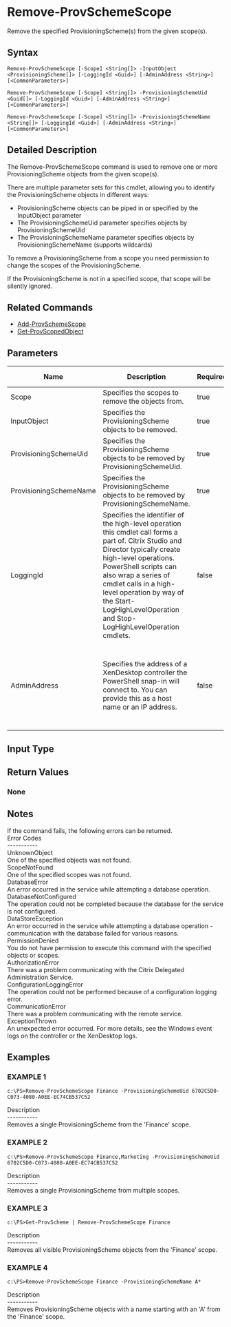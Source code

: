 ﻿# Remove-ProvSchemeScope

   Remove the specified ProvisioningScheme(s) from the given scope(s).

## Syntax
```
Remove-ProvSchemeScope [-Scope] <String[]> -InputObject <ProvisioningScheme[]> [-LoggingId <Guid>] [-AdminAddress <String>] [<CommonParameters>]

Remove-ProvSchemeScope [-Scope] <String[]> -ProvisioningSchemeUid <Guid[]> [-LoggingId <Guid>] [-AdminAddress <String>] [<CommonParameters>]

Remove-ProvSchemeScope [-Scope] <String[]> -ProvisioningSchemeName <String[]> [-LoggingId <Guid>] [-AdminAddress <String>] [<CommonParameters>]
```

## Detailed Description
   The Remove-ProvSchemeScope command is used to remove one or more ProvisioningScheme objects from the given scope(s).

There are multiple parameter sets for this cmdlet, allowing you to identify the ProvisioningScheme objects in different ways: 
 - ProvisioningScheme objects can be piped in or specified by the InputObject parameter 
 - The ProvisioningSchemeUid parameter specifies objects by ProvisioningSchemeUid 
 - The ProvisioningSchemeName parameter specifies objects by ProvisioningSchemeName (supports wildcards)

To remove a ProvisioningScheme from a scope you need permission to change the scopes of the ProvisioningScheme.

If the ProvisioningScheme is not in a specified scope, that scope will be silently ignored.

## Related Commands
  * [Add-ProvSchemeScope](Add-ProvSchemeScope/)
  * [Get-ProvScopedObject](Get-ProvScopedObject/)
## Parameters

| Name   | Description | Required? | Pipeline Input | Default Value |
| --- | --- | --- | --- | --- |
| Scope | Specifies the scopes to remove the objects from. | true | false |  |
| InputObject | Specifies the ProvisioningScheme objects to be removed. | true | true (ByValue, ByPropertyName) |  |
| ProvisioningSchemeUid | Specifies the ProvisioningScheme objects to be removed by ProvisioningSchemeUid. | true | true (ByValue, ByPropertyName) |  |
| ProvisioningSchemeName | Specifies the ProvisioningScheme objects to be removed by ProvisioningSchemeName. | true | true (ByValue, ByPropertyName) |  |
| LoggingId | Specifies the identifier of the high-level operation this cmdlet call forms a part of. Citrix Studio and Director typically create high-level operations. PowerShell scripts can also wrap a series of cmdlet calls in a high-level operation by way of the Start-LogHighLevelOperation and Stop-LogHighLevelOperation cmdlets. | false | false |  |
| AdminAddress | Specifies the address of a XenDesktop controller the PowerShell snap-in will connect to. You can provide this as a host name or an IP address. | false | false | Localhost. Once a value is provided by any cmdlet, this value becomes the default. |

## Input Type
### 
   
## Return Values
### None
   ## Notes
   If the command fails, the following errors can be returned.<br>    Error Codes<br>    -----------<br>    UnknownObject<br>        One of the specified objects was not found.<br>    ScopeNotFound<br>        One of the specified scopes was not found.<br>    DatabaseError<br>        An error occurred in the service while attempting a database operation.<br>    DatabaseNotConfigured<br>        The operation could not be completed because the database for the service is not configured.<br>    DataStoreException<br>        An error occurred in the service while attempting a database operation - communication with the database failed for various reasons.<br>    PermissionDenied<br>        You do not have permission to execute this command with the specified objects or scopes.<br>    AuthorizationError<br>        There was a problem communicating with the Citrix Delegated Administration Service.<br>    ConfigurationLoggingError<br>        The operation could not be performed because of a configuration logging error.<br>    CommunicationError<br>        There was a problem communicating with the remote service.<br>    ExceptionThrown<br>        An unexpected error occurred.  For more details, see the Windows event logs on the controller or the XenDesktop logs.
## Examples

### EXAMPLE 1
```
c:\PS>Remove-ProvSchemeScope Finance -ProvisioningSchemeUid 6702C5D0-C073-4080-A0EE-EC74CB537C52
```
   Description<br>-----------<br>Removes a single ProvisioningScheme from the 'Finance' scope.
### EXAMPLE 2
```
c:\PS>Remove-ProvSchemeScope Finance,Marketing -ProvisioningSchemeUid 6702C5D0-C073-4080-A0EE-EC74CB537C52
```
   Description<br>-----------<br>Removes a single ProvisioningScheme from multiple scopes.
### EXAMPLE 3
```
c:\PS>Get-ProvScheme | Remove-ProvSchemeScope Finance
```
   Description<br>-----------<br>Removes all visible ProvisioningScheme objects from the 'Finance' scope.
### EXAMPLE 4
```
c:\PS>Remove-ProvSchemeScope Finance -ProvisioningSchemeName A*
```
   Description<br>-----------<br>Removes ProvisioningScheme objects with a name starting with an 'A' from the 'Finance' scope.
